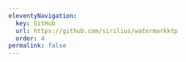 ```yaml
---
eleventyNavigation:
  key: GitHub
  url: https://github.com/sirilius/watermarkktp
  order: 4
permalink: false
---
```

